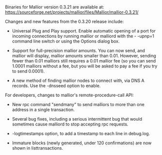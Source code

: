 Binaries for Mallior version 0.3.21 are available at:
  https://sourceforge.net/projects/mallior/files/Mallior/mallior-0.3.21/

Changes and new features from the 0.3.20 release include:

* Universal Plug and Play support.  Enable automatic opening of a port for incoming connections by running mallior or malliord with the - -upnp=1 command line switch or using the Options dialog box.

* Support for full-precision mallior amounts.  You can now send, and mallior will display, mallior amounts smaller than 0.01.  However, sending fewer than 0.01 malliors still requires a 0.01 mallior fee (so you can send 1.0001 malliors without a fee, but you will be asked to pay a fee if you try to send 0.0001).

* A new method of finding mallior nodes to connect with, via DNS A records. Use the -dnsseed option to enable.

For developers, changes to mallior's remote-procedure-call API:

* New rpc command "sendmany" to send malliors to more than one address in a single transaction.

* Several bug fixes, including a serious intermittent bug that would sometimes cause malliord to stop accepting rpc requests. 

* -logtimestamps option, to add a timestamp to each line in debug.log.

* Immature blocks (newly generated, under 120 confirmations) are now shown in listtransactions.
